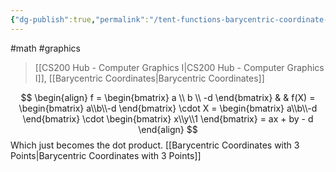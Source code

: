 ```yaml
---
{"dg-publish":true,"permalink":"/tent-functions-barycentric-coordinate-functions/","dgHomeLink":true,"dgPassFrontmatter":false,"dgShowLocalGraph":true}
---
```


#math #graphics 
> [[CS200 Hub - Computer Graphics I|CS200 Hub - Computer Graphics I]], [[Barycentric Coordinates|Barycentric Coordinates]]

$$
\begin{align}
f = \begin{bmatrix} 
a \\ b \\ -d
\end{bmatrix} & & 
f(X) =  \begin{bmatrix} 
a\\b\\-d
\end{bmatrix} \cdot X
 =  \begin{bmatrix} 
a\\b\\-d
\end{bmatrix} \cdot
\begin{bmatrix}
x\\y\\1
\end{bmatrix} = ax + by - d
\end{align}
$$
Which just becomes the dot product.
[[Barycentric Coordinates with 3 Points|Barycentric Coordinates with 3 Points]]
